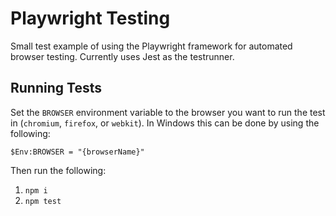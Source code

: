 # Playwright Testing
Small test example of using the Playwright framework for automated browser testing. Currently uses Jest as the testrunner.

## Running Tests
Set the `BROWSER` environment variable to the browser you want to run the test in (`chromium`, `firefox`, or `webkit`).
In Windows this can be done by using the following:
```
$Env:BROWSER = "{browserName}"
```

Then run the following:
1. `npm i`
2. `npm test`